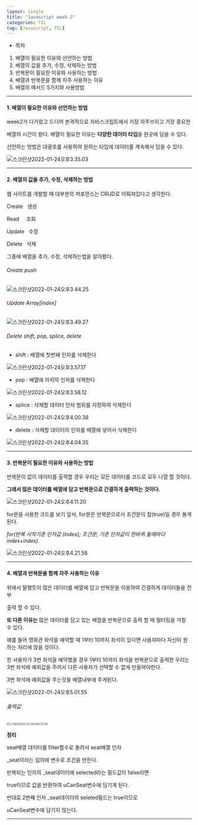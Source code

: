 ```yaml
---
layout: single
title: "Javascript week 2"
categories: TIL
tag: [Javascript, TIL]
---
```


- 목차

1. 배열이 필요한 이유와 선언하는 방법
2. 배열의 값을 추가, 수정, 삭제하는 방법
3. 반복문이 필요한 이유와 사용하는 방법
4. 배열과 반복문을 함께 자주 사용하는 이유
5. 배열의 메서드 5가지와 사용방법

---

#### 1. 배열이 필요한 이유와 선언하는 방법

week2가 다가왔고 드디어 본격적으로 자바스크립트에서 가장 자주쓰이고 가장 중요한

배열의 시간이 왔다. 배열이 필요한 이유는 **다양한 데이터 타입**을 한곳에 담을 수 있다.

선언하는 방법은 대괄호를 사용하여 원하는 타입에 데이터를 계속해서 담을 수 있다.

![스크린샷2022-01-24오후3.35.03](/images/스크린샷2022-01-24오후3.35.03.png)

---

#### 2. 배열의 값을 추가, 수정, 삭제하는 방법

웹 사이트를 개발할 때 대부분의 퍼포먼스는 CRUD로 이뤄져있다고 생각한다.

Create &nbsp;&nbsp;생성

Read &nbsp; &nbsp; 조회

Update &nbsp;&nbsp;수정

Delete &nbsp;&nbsp;삭제

그중에 배열을 추가, 수정, 삭제하는법을 알아봤다.

###### Create push

![스크린샷2022-01-24오후3.44.25](/images/스크린샷2022-01-24오후3.44.25.png)

###### Update Array[index]

![스크린샷2022-01-24오후3.49.27](/images/스크린샷2022-01-24오후3.49.27.png)

###### Delete shift, pop, splice, delete

- shift : 배열에 첫번째 인자를 삭제한다

![스크린샷2022-01-24오후3.57.17](/images/스크린샷2022-01-24오후3.57.17.png)

- pop : 배열에 마지막 인자를 삭제한다

![스크린샷2022-01-24오후3.58.12](/images/스크린샷2022-01-24오후3.58.12.png)

- splice : 삭제할 데이터 인자 범위를 지정하여 삭제한다

![스크린샷2022-01-24오후4.00.38](/images/스크린샷2022-01-24오후4.00.38.png)

- delete : 삭제할 데이터의 인자를 배열에 넣어서 삭제한다

![스크린샷2022-01-24오후4.04.35](/images/스크린샷2022-01-24오후4.04.35.png)

---

#### 3. 반복문이 필요한 이유와 사용하는 방법

반복문이 없이 데이터를 출력할 경우 우리는 모든 데이터를 코드로 모두 나열 할 것이다.

**그래서 많은 데이터를 배열에 담고 반복문으로 간결하게 출력하는 것이다.**

![스크린샷2022-01-24오후4.11.20](/images/스크린샷2022-01-24오후4.11.20.png)

for문을 사용한 코드를 보기 앞서, for문은 반복문으로서 조건문이 참(true)일 경우 돌게된다.

_for(반복 시작기준 인자값 (index); 조건문; 기준 인자값이 한바퀴 돌때마다 index+index)_

![스크린샷2022-01-24오후4.21.58](/images/스크린샷2022-01-24오후4.21.58.png)

---

#### 4. 배열과 반복문을 함께 자주 사용하는 이유

위에서 말했듯이 많은 데이터를 배열에 담고 반복문을 이용하여 간결하게 데이터들을 전부

출력 할 수 있다.

**또 다른 이유는** 많은 데이터를 담고 있는 배열을 반복문으로 출력 할 때 필터링을 거칠 수 있다.

예를 들어 영화관 좌석을 예약할 때 1부터 10까지 좌석이 있다면 사용자마다 자신이 원하는 자리에 앉을 것이다.

한 사용자가 3번 좌석을 예약했을 경우 1부터 10까지 좌석을 반복문으로 출력한 우리는 3번 좌석에 예외값을 주어서 다른 사용자가 선택할 수 없게 만들어야한다.

3번 좌석에 예외값을 주는것을 배열내부에 주게된다.

![스크린샷2022-01-24오후5.01.55](/images/스크린샷2022-01-24오후5.01.55.png)

###### 출력값

<img src="/images/스크린샷2022-01-24오후5.03.54.png" alt="스크린샷2022-01-24오후5.03.54" style="zoom:50%;" />

**정리**

seat배열 데이터를 filter함수로 돌려서 seat배열 인자

\_seat이라는 임의에 변수로 조건을 만든다.

반복되는 인자의 \_seat데이터에 selected라는 필드값이 false라면

true이므로 값을 반환하여 uCanSeat변수에 담기게 된다.

반대로 2번쨰 인자 \_seat데이터의 seleted필드는 true이므로

uCanSeat변수에 담기지 않는다.

---
